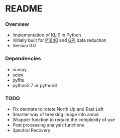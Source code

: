 # README #

### Overview ###

* Implementation of [KLIP](http://arxiv.org/abs/1207.4197) in Python
* Initially built for [P1640](http://www.amnh.org/our-research/physical-sciences/astrophysics/research/project-1640) and [GPI](http://planetimager.org/) data reduction
* Version 0.0

### Dependencies ###

* numpy
* scipy
* pyfits
* python2.7 or python3

### TODO ###

* Fix derotate to rotate North Up and East Left
* Smarter way of breaking image into annuli
* Wrapper function to reduce the complexity of use
* Post processing analysis functions
* Spectral Recovery
